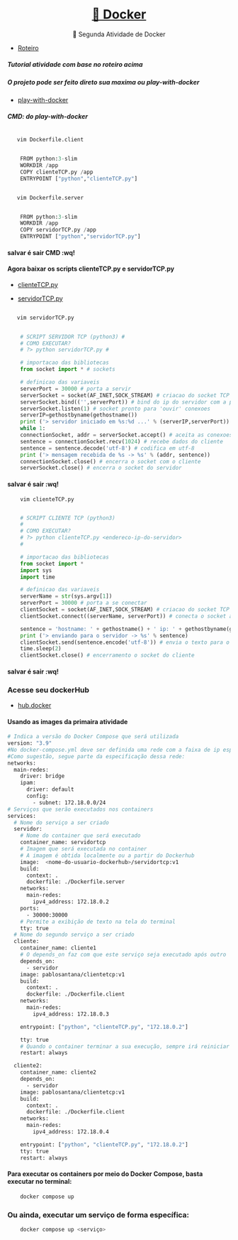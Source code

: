 <h1 align="center">
    <a href="https://docs.docker.com/">🔗 Docker</a>
</h1>
<p align="center">🚀 Segunda Atividade de Docker</p>

- [Roteiro](./aula_4_-_roteiro_docker_-_Docker_Compose.pdf)

##### Tutorial atividade com base no roteiro acima

##### O projeto pode ser feito direto sua maxima ou play-with-docker

- [play-with-docker](https://labs.play-with-docker.com)

##### CMD: do play-with-docker

```bash

   vim Dockerfile.client

```

```python

    FROM python:3-slim
    WORKDIR /app
    COPY clienteTCP.py /app
    ENTRYPOINT ["python","clienteTCP.py"]

```

```bash

   vim Dockerfile.server

```

```python

    FROM python:3-slim
    WORKDIR /app
    COPY servidorTCP.py /app
    ENTRYPOINT ["python","servidorTCP.py"]

```

#### salvar é sair CMD :wq!

#### Agora baixar os scripts clienteTCP.py e servidorTCP.py

- [clienteTCP.py](https://www.dca.ufrn.br/~viegas/disciplinas/DCA0132/files/Sockets/clienteTCP.py)

- [servidorTCP.py](https://www.dca.ufrn.br/~viegas/disciplinas/DCA0132/files/Sockets/servidorTCP.py)

```bash

   vim servidorTCP.py

```

```python

    # SCRIPT SERVIDOR TCP (python3) #
    # COMO EXECUTAR?
    # ?> python servidorTCP.py #

    # importacao das bibliotecas
    from socket import * # sockets

    # definicao das variaveis
    serverPort = 30000 # porta a servir
    serverSocket = socket(AF_INET,SOCK_STREAM) # criacao do socket TCP
    serverSocket.bind(('',serverPort)) # bind do ip do servidor com a porta
    serverSocket.listen(1) # socket pronto para 'ouvir' conexoes
    serverIP=gethostbyname(gethostname())
    print ('> servidor iniciado em %s:%d ...' % (serverIP,serverPort))
    while 1:
    connectionSocket, addr = serverSocket.accept() # aceita as conexoes dos clientes
    sentence = connectionSocket.recv(1024) # recebe dados do cliente
    sentence = sentence.decode('utf-8') # codifica em utf-8
    print ('> mensagem recebida de %s -> %s' % (addr, sentence))
    connectionSocket.close() # encerra o socket com o cliente
    serverSocket.close() # encerra o socket do servidor

```

#### salvar é sair :wq!

```bahs
    vim clienteTCP.py
```

```python

    # SCRIPT CLIENTE TCP (python3)
    #
    # COMO EXECUTAR?
    # ?> python clienteTCP.py <endereco-ip-do-servidor>
    #

    # importacao das bibliotecas
    from socket import *
    import sys
    import time

    # definicao das variaveis
    serverName = str(sys.argv[1])
    serverPort = 30000 # porta a se conectar
    clientSocket = socket(AF_INET,SOCK_STREAM) # criacao do socket TCP
    clientSocket.connect((serverName, serverPort)) # conecta o socket ao servidor

    sentence = 'hostname: ' + gethostname() + ' ip: ' + gethostbyname(gethostname())
    print ('> enviando para o servidor -> %s' % sentence)
    clientSocket.send(sentence.encode('utf-8')) # envia o texto para o servidor
    time.sleep(2)
    clientSocket.close() # encerramento o socket do cliente

```

#### salvar é sair :wq!

### Acesse seu dockerHub

- [hub.docker](https://hub.docker.com/)

#### Usando as images da primaira atividade

```bash
# Indica a versão do Docker Compose que será utilizada
version: "3.9"
#No docker-compose.yml deve ser definida uma rede com a faixa de ip específica na rede 172.18.0.0/24.
#Como sugestão, segue parte da especificação dessa rede:
networks:
  main-redes:
    driver: bridge
    ipam:
      driver: default
      config:
        - subnet: 172.18.0.0/24
# Serviços que serão executados nos containers
services:
  # Nome do serviço a ser criado
  servidor:
    # Nome do container que será executado
    container_name: servidortcp
    # Imagem que será executada no container
    # A imagem é obtida localmente ou a partir do Dockerhub
    image:  <nome-do-usuario-dockerhub>/servidortcp:v1
    build:
      context: .
      dockerfile: ./Dockerfile.server
    networks:
      main-redes:
        ipv4_address: 172.18.0.2
    ports:
      - 30000:30000
    # Permite a exibição de texto na tela do terminal
    tty: true
  # Nome do segundo serviço a ser criado
  cliente:
    container_name: cliente1
    # O depends_on faz com que este serviço seja executado após outro
    depends_on:
      - servidor
    image: pablosantana/clientetcp:v1
    build:
      context: .
      dockerfile: ./Dockerfile.client
    networks:
      main-redes:
        ipv4_address: 172.18.0.3

    entrypoint: ["python", "clienteTCP.py", "172.18.0.2"]

    tty: true
    # Quando o container terminar a sua execução, sempre irá reiniciar
    restart: always

  cliente2:
    container_name: cliente2
    depends_on:
      - servidor
    image: pablosantana/clientetcp:v1
    build:
      context: .
      dockerfile: ./Dockerfile.client
    networks:
      main-redes:
        ipv4_address: 172.18.0.4

    entrypoint: ["python", "clienteTCP.py", "172.18.0.2"]
    tty: true
    restart: always


```

#### Para executar os containers por meio do Docker Compose, basta executar no terminal:

```bash
    docker compose up
```

### Ou ainda, executar um serviço de forma específica:

```bash
    docker compose up <serviço>
```
